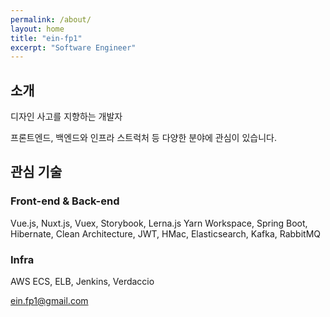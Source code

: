 ```yaml
---
permalink: /about/
layout: home
title: "ein-fp1"
excerpt: "Software Engineer"
---
```


## 소개
디자인 사고를 지향하는 개발자

프론트엔드, 백엔드와 인프라 스트럭처 등 다양한 분야에 관심이 있습니다.

## 관심 기술
### Front-end & Back-end
Vue.js, Nuxt.js, Vuex, Storybook, Lerna.js Yarn Workspace, Spring Boot, Hibernate, Clean Architecture, JWT, HMac, Elasticsearch, Kafka, RabbitMQ
### Infra
AWS ECS, ELB, Jenkins, Verdaccio


<ein.fp1@gmail.com>